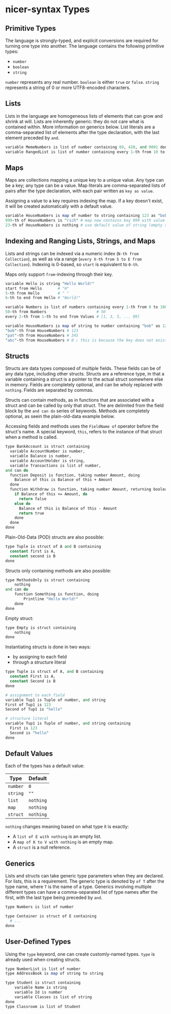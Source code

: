 # nicer-syntax Types

## Primitive Types

The language is strongly-typed, and explicit conversions are required for turning one type into another.
The language contains the following primitive types:

* `number`
* `boolean`
* `string`

`number` represents any real number.
`boolean` is either `true` or `false`.
`string` represents a string of 0 or more UTF8-encoded characters.

## Lists

Lists in the language are homogeneous lists of elements that can grow and shrink at will.
Lists are inherently generic: they do not care what is contained within. More information on generics below.
List literals are a comma-separated list of elements after the type declaration, with the last element preceded by `and`.

```perl
variable MemeNumbers is list of number containing 69, 420, and 9001 done
variable RangedList is list of number containing every 1-th from 10 to 20 done
```

## Maps

Maps are collections mapping a unique key to a unique value.
Any type can be a key; any type can be a value.
Map literals are comma-separated lists of pairs after the type declaration, with each pair written as `key as value`.

Assigning a value to a key requires indexing the map.
If a key doesn't exist, it will be created automatically with a default value.

```perl
variable HouseNumbers is map of number to string containing 123 as "bob", 345 as "pat", and 420 as "dog" done
999-th of HouseNumbers is "rich" # map now contains key 999 with value "rich"
23-th of HouseNumbers is nothing # use default value of string (empty string) to init key 23
```

## Indexing and Ranging Lists, Strings, and Maps

Lists and strings can be indexed via a numeric index (`N-th from Collection`), as well as via a range (`every X-th from S to E from Collection`).
Indexing is 0-based, so `start` is equivalent to `0-th`.

Maps only support `from`-indexing through their key.

```perl
variable Hello is string "Hello World!"
start from Hello       # "H"
5-th from Hello        # " "
6-th to end from Hello # "World!"

variable Numbers is list of numbers containing every 1-th from 0 to 100 done
50-th from Numbers                      # 50
every 2-th from 1-th to end from Values # [1, 3, 5, ... 99]

variable HouseNumbers is map of string to number containing "bob" as 123, "pat" as 345, "dog" as 420 done
"bob"-th from HouseNumbers # 123
"pat"-th from HouseNumbers # 345
"abc"-th from HouseNumbers # 0 ; this is because the key does not exist and gives the default value of `number`
```

## Structs

Structs are data types composed of multiple fields.
These fields can be of any data type, including other structs.
Structs are a reference type, in that a variable containing a struct is a pointer to the actual struct somewhere else in memory.
Fields are completely optional, and can be wholy replaced with `nothing`.
Fields are separated by commas.

Structs can contain methods, as in functions that are associated with a struct and can be called by only that struct.
The are delimited from the field block by the `and can do` series of keywords.
Methods are completely optional, as seein the plain-old-data example below.

Accessing fields and methods uses the `FieldName of` operator before the struct's name.
A special keyword, `this`, refers to the instance of that struct when a method is called.

```perl
type BankAccount is struct containing
  variable AccountNumber is number,
  variable Balance is number,
  variable AccountHolder is string,
  variable Transactions is list of number,
and can do
  function Deposit is function, taking number Amount, doing
    Balance of this is Balance of this + Amount
  done
  function Withdraw is function, taking number Amount, returning boolean, doing
    if Balance of this <= Amount, do
      return false
    else do
      Balance of this is Balance of this - Amount
      return true
    done
  done
done
```

Plain-Old-Data (POD) structs are also possible:

```perl
type Tuple is struct of A and B containing
  constant first is A,
  constant second is B
done
```

Structs only containing methods are also possible:

```perl
type MethodsOnly is struct containing
    nothing
and can do
    function Something is function, doing
        Printline "Hello World!"
    done
done
```

Empty struct:

```perl
type Empty is struct containing
    nothing
done
```

Instantiating structs is done in two ways:

* by assigning to each field
* through a structure literal

```perl
type Tuple is struct of A, and B containing
  constant First is A,
  constant Second is B
done

# assignment to each field
variable Tup1 is Tuple of number, and string
First of Tup1 is 123
Second of Tup1 is "hello"

# structure literal
variable Tup1 is Tuple of number, and string containing
  First is 123
  Second is "hello"
done
```

## Default Values

Each of the types has a default value:

Type|Default
-|-
`number`|`0`
`string`|`""`
`list`|`nothing`
`map`|`nothing`
`struct`|`nothing`

`nothing` changes meaning based on what type it is exactly:

* A `list of E with nothing` is an empty list.
* A `map of K to V with nothing` is an empty map.
* A `struct` is a null reference.

## Generics

Lists and structs can take generic type parameters when they are declared.
For lists, this is a requirement.
The generic type is denoted by `of T` after the type name, where `T` is the name of a type.
Generics involving multiple different types can have a comma-separated list of type names after the first, with the last type being preceded by `and`.

```perl
type Numbers is list of number

type Container is struct of E containing
  # ...
done
```

## User-Defined Types

Using the `type` keyword, one can create customly-named types.
`type` is already used when creating structs.

```perl
type NumberList is list of number
type AddressBook is map of string to string

type Student is struct containing
    variable Name is string
    variable Id is number
    variable Classes is list of string
done
type Classroom is list of Student
```
